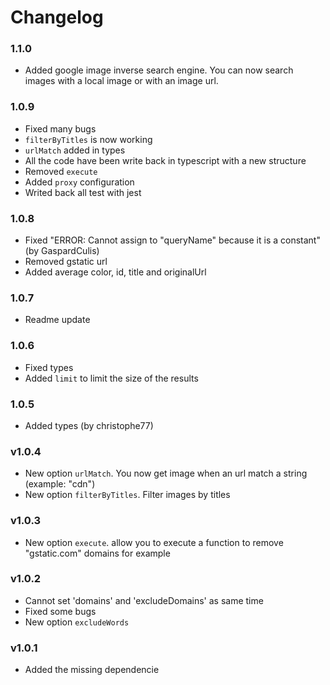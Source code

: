 # Changelog

### 1.1.0

- Added google image inverse search engine. You can now search images with a local image or with an image url.

### 1.0.9

- Fixed many bugs
- `filterByTitles` is now working
- `urlMatch` added in types
- All the code have been write back in typescript with a new structure
- Removed `execute`
- Added `proxy` configuration
- Writed back all test with jest

### 1.0.8

- Fixed "ERROR: Cannot assign to "queryName" because it is a constant" (by GaspardCulis)
- Removed gstatic url
- Added average color, id, title and originalUrl

### 1.0.7

- Readme update

### 1.0.6

- Fixed types
- Added `limit` to limit the size of the results

### 1.0.5

- Added types (by christophe77)

### v1.0.4

- New option `urlMatch`. You now get image when an url match a string (example: "cdn")
- New option `filterByTitles`. Filter images by titles

### v1.0.3

- New option `execute`. allow you to execute a function to remove "gstatic.com" domains for example

### v1.0.2

- Cannot set 'domains' and 'excludeDomains' as same time
- Fixed some bugs
- New option `excludeWords`

### v1.0.1

- Added the missing dependencie
